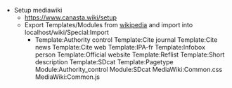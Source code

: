 - Setup mediawiki
  - https://www.canasta.wiki/setup
  - Export Templates/Modules from [wikipedia](https://en.wikipedia.org/wiki/Special:Export) and import into localhost/wiki/Special:Import
    - Template:Authority control
      Template:Cite journal
      Template:Cite news
      Template:Cite web
      Template:IPA-fr
      Template:Infobox person
      Template:Official website
      Template:Reflist
      Template:Short description
      Template:SDcat
      Template:Pagetype
      Module:Authority_control
      Module:SDcat
      MediaWiki:Common.css
      MediaWiki:Common.js
